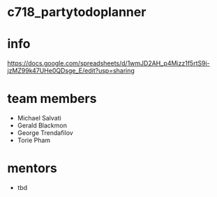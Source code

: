 # c718_partytodoplanner

# info
https://docs.google.com/spreadsheets/d/1wmJD2AH_p4Mizz1f5rtS9i-jzMZ99k47UHe0QDsge_E/edit?usp=sharing

# team members
- Michael Salvati
- Gerald Blackmon
- George Trendafilov
- Torie Pham

# mentors
- tbd

